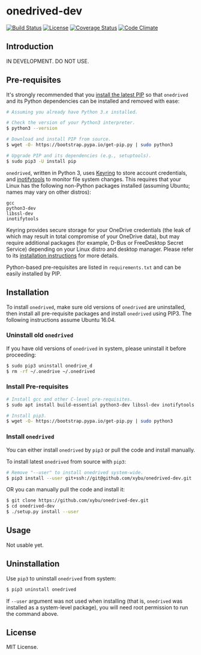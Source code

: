 # onedrived-dev

[![Build Status](https://travis-ci.org/xybu/onedrived-dev.svg?branch=master)](https://travis-ci.org/xybu/onedrived-dev)
[![License](https://img.shields.io/github/license/xybu/onedrived-dev.svg "MIT License")](LICENSE)
[![Coverage Status](https://coveralls.io/repos/github/xybu/onedrived-dev/badge.svg)](https://coveralls.io/github/xybu/onedrived-dev)
[![Code Climate](https://codeclimate.com/github/xybu/onedrived-dev/badges/gpa.svg)](https://codeclimate.com/github/xybu/onedrived-dev)

## Introduction

IN DEVELOPMENT. DO NOT USE.

## Pre-requisites

It's strongly recommended that you
[install the latest PIP](https://pip.pypa.io/en/stable/installing/#installing-with-get-pip-py)
so that `onedrived` and its Python dependencies can be installed and removed with ease:

```bash
# Assuming you already have Python 3.x installed.

# Check the version of your Python3 interpreter.
$ python3 --version

# Download and install PIP from source.
$ wget -O- https://bootstrap.pypa.io/get-pip.py | sudo python3

# Upgrade PIP and its dependencies (e.g., setuptools).
$ sudo pip3 -U install pip
```

`onedrived`, written in Python 3, uses [Keyring](https://pypi.python.org/pypi/keyring) to store
account credentials, and [inotifytools](https://github.com/rvoicilas/inotify-tools/wiki) to
monitor file system changes. This requires that your Linux has the following non-Python packages
installed (assuming Ubuntu; names may vary on other distros):

```
gcc
python3-dev
libssl-dev
inotifytools
```

Keyring provides secure storage for your OneDrive credentials (the leak of which may result in
total compromise of your OneDrive data), but may require additional packages (for example, D-Bus
or FreeDesktop Secret Service) depending on your Linux distro and desktop manager. Please refer
to its [installation instructions](https://pypi.python.org/pypi/keyring#installation-instructions)
for more details.

Python-based pre-requisites are listed in `requirements.txt` and can be easily installed by PIP.

## Installation

To install `onedrived`, make sure old versions of `onedrived` are uninstalled, then install all pre-requisite packages
and install `onedrived` using PIP3. The following instructions assume Ubuntu 16.04.

### Uninstall old `onedrived`

If you have old versions of `onedrived` in system, please uninstall it before proceeding:

```bash
$ sudo pip3 uninstall onedrive_d
$ rm -rf ~/.onedrive ~/.onedrived
```

### Install Pre-requisites

```bash
# Install gcc and other C-level pre-requisites.
$ sudo apt install build-essential python3-dev libssl-dev inotifytools

# Install pip3.
$ wget -O- https://bootstrap.pypa.io/get-pip.py | sudo python3
```

### Install `onedrived`

You can either install `onedrived` by `pip3` or pull the code and install manually.

To install latest `onedrived` from source with `pip3`:

```bash
# Remove "--user" to install onedrived system-wide.
$ pip3 install --user git+ssh://git@github.com/xybu/onedrived-dev.git
```

OR you can manually pull the code and install it:

```bash
$ git clone https://github.com/xybu/onedrived-dev.git
$ cd onedrived-dev
$ ./setup.py install --user
```

## Usage

Not usable yet.

## Uninstallation

Use `pip3` to uninstall `onedrived` from system:

```bash
$ pip3 uninstall onedrived
```

If `--user` argument was not used when installing (that is, `onedrived` was installed as a system-level package), you
will need root permission to run the command above.

## License

MIT License.
